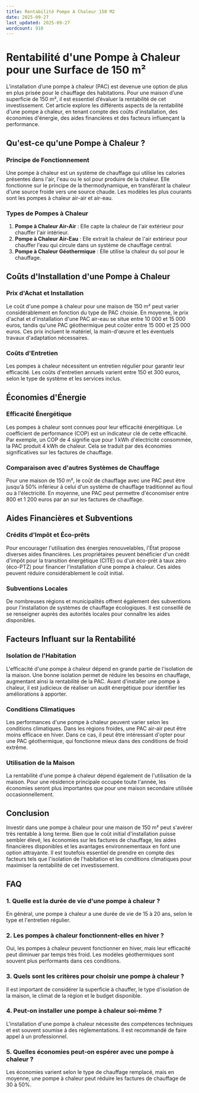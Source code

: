 ```yaml
---
title: Rentabilité Pompe A Chaleur 150 M2
date: 2025-09-27
last_updated: 2025-09-27
wordcount: 910
---
```


# Rentabilité d'une Pompe à Chaleur pour une Surface de 150 m²

L’installation d’une pompe à chaleur (PAC) est devenue une option de plus en plus prisée pour le chauffage des habitations. Pour une maison d’une superficie de 150 m², il est essentiel d’évaluer la rentabilité de cet investissement. Cet article explore les différents aspects de la rentabilité d'une pompe à chaleur, en tenant compte des coûts d'installation, des économies d'énergie, des aides financières et des facteurs influençant la performance.

## Qu'est-ce qu'une Pompe à Chaleur ?

### Principe de Fonctionnement

Une pompe à chaleur est un système de chauffage qui utilise les calories présentes dans l'air, l'eau ou le sol pour produire de la chaleur. Elle fonctionne sur le principe de la thermodynamique, en transférant la chaleur d'une source froide vers une source chaude. Les modèles les plus courants sont les pompes à chaleur air-air et air-eau.

### Types de Pompes à Chaleur

1. **Pompe à Chaleur Air-Air** : Elle capte la chaleur de l'air extérieur pour chauffer l'air intérieur.
2. **Pompe à Chaleur Air-Eau** : Elle extrait la chaleur de l'air extérieur pour chauffer l'eau qui circule dans un système de chauffage central.
3. **Pompe à Chaleur Géothermique** : Elle utilise la chaleur du sol pour le chauffage.

## Coûts d'Installation d'une Pompe à Chaleur

### Prix d'Achat et Installation

Le coût d'une pompe à chaleur pour une maison de 150 m² peut varier considérablement en fonction du type de PAC choisie. En moyenne, le prix d'achat et d'installation d'une PAC air-eau se situe entre 10 000 et 15 000 euros, tandis qu'une PAC géothermique peut coûter entre 15 000 et 25 000 euros. Ces prix incluent le matériel, la main-d'œuvre et les éventuels travaux d'adaptation nécessaires.

### Coûts d'Entretien

Les pompes à chaleur nécessitent un entretien régulier pour garantir leur efficacité. Les coûts d'entretien annuels varient entre 150 et 300 euros, selon le type de système et les services inclus.

## Économies d'Énergie

### Efficacité Énergétique

Les pompes à chaleur sont connues pour leur efficacité énergétique. Le coefficient de performance (COP) est un indicateur clé de cette efficacité. Par exemple, un COP de 4 signifie que pour 1 kWh d'électricité consommée, la PAC produit 4 kWh de chaleur. Cela se traduit par des économies significatives sur les factures de chauffage.

### Comparaison avec d'autres Systèmes de Chauffage

Pour une maison de 150 m², le coût de chauffage avec une PAC peut être jusqu'à 50% inférieur à celui d'un système de chauffage traditionnel au fioul ou à l'électricité. En moyenne, une PAC peut permettre d'économiser entre 800 et 1 200 euros par an sur les factures de chauffage.

## Aides Financières et Subventions

### Crédits d'Impôt et Éco-prêts

Pour encourager l'utilisation des énergies renouvelables, l'État propose diverses aides financières. Les propriétaires peuvent bénéficier d'un crédit d'impôt pour la transition énergétique (CITE) ou d'un éco-prêt à taux zéro (éco-PTZ) pour financer l'installation d'une pompe à chaleur. Ces aides peuvent réduire considérablement le coût initial.

### Subventions Locales

De nombreuses régions et municipalités offrent également des subventions pour l'installation de systèmes de chauffage écologiques. Il est conseillé de se renseigner auprès des autorités locales pour connaître les aides disponibles.

## Facteurs Influant sur la Rentabilité

### Isolation de l'Habitation

L'efficacité d'une pompe à chaleur dépend en grande partie de l'isolation de la maison. Une bonne isolation permet de réduire les besoins en chauffage, augmentant ainsi la rentabilité de la PAC. Avant d'installer une pompe à chaleur, il est judicieux de réaliser un audit énergétique pour identifier les améliorations à apporter.

### Conditions Climatiques

Les performances d'une pompe à chaleur peuvent varier selon les conditions climatiques. Dans les régions froides, une PAC air-air peut être moins efficace en hiver. Dans ce cas, il peut être intéressant d'opter pour une PAC géothermique, qui fonctionne mieux dans des conditions de froid extrême.

### Utilisation de la Maison

La rentabilité d'une pompe à chaleur dépend également de l'utilisation de la maison. Pour une résidence principale occupée toute l'année, les économies seront plus importantes que pour une maison secondaire utilisée occasionnellement.

## Conclusion

Investir dans une pompe à chaleur pour une maison de 150 m² peut s'avérer très rentable à long terme. Bien que le coût initial d'installation puisse sembler élevé, les économies sur les factures de chauffage, les aides financières disponibles et les avantages environnementaux en font une option attrayante. Il est toutefois essentiel de prendre en compte des facteurs tels que l'isolation de l'habitation et les conditions climatiques pour maximiser la rentabilité de cet investissement.

## FAQ

### 1. Quelle est la durée de vie d'une pompe à chaleur ?

En général, une pompe à chaleur a une durée de vie de 15 à 20 ans, selon le type et l'entretien régulier.

### 2. Les pompes à chaleur fonctionnent-elles en hiver ?

Oui, les pompes à chaleur peuvent fonctionner en hiver, mais leur efficacité peut diminuer par temps très froid. Les modèles géothermiques sont souvent plus performants dans ces conditions.

### 3. Quels sont les critères pour choisir une pompe à chaleur ?

Il est important de considérer la superficie à chauffer, le type d'isolation de la maison, le climat de la région et le budget disponible.

### 4. Peut-on installer une pompe à chaleur soi-même ?

L'installation d'une pompe à chaleur nécessite des compétences techniques et est souvent soumise à des réglementations. Il est recommandé de faire appel à un professionnel.

### 5. Quelles économies peut-on espérer avec une pompe à chaleur ?

Les économies varient selon le type de chauffage remplacé, mais en moyenne, une pompe à chaleur peut réduire les factures de chauffage de 30 à 50%.
